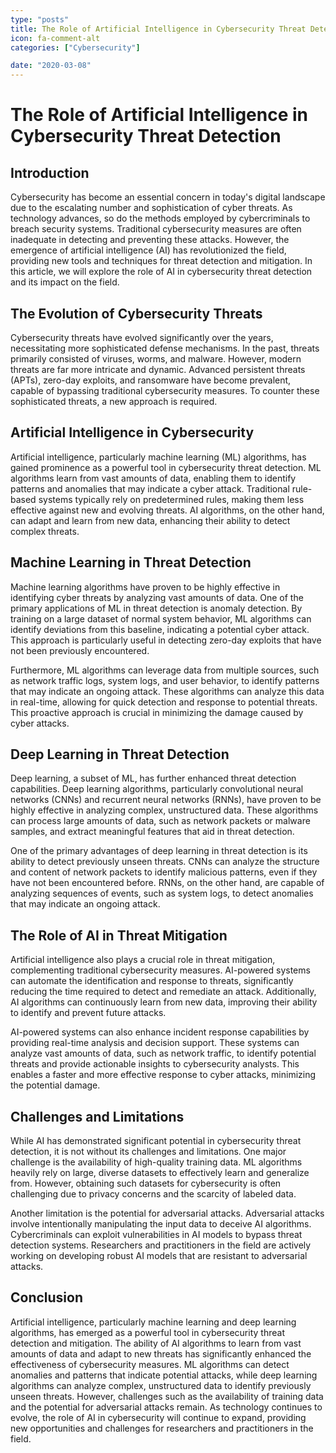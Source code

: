 ```yaml
---
type: "posts"
title: The Role of Artificial Intelligence in Cybersecurity Threat Detection
icon: fa-comment-alt
categories: ["Cybersecurity"]

date: "2020-03-08"
---
```




# The Role of Artificial Intelligence in Cybersecurity Threat Detection

## Introduction

Cybersecurity has become an essential concern in today's digital landscape due to the escalating number and sophistication of cyber threats. As technology advances, so do the methods employed by cybercriminals to breach security systems. Traditional cybersecurity measures are often inadequate in detecting and preventing these attacks. However, the emergence of artificial intelligence (AI) has revolutionized the field, providing new tools and techniques for threat detection and mitigation. In this article, we will explore the role of AI in cybersecurity threat detection and its impact on the field.

## The Evolution of Cybersecurity Threats

Cybersecurity threats have evolved significantly over the years, necessitating more sophisticated defense mechanisms. In the past, threats primarily consisted of viruses, worms, and malware. However, modern threats are far more intricate and dynamic. Advanced persistent threats (APTs), zero-day exploits, and ransomware have become prevalent, capable of bypassing traditional cybersecurity measures. To counter these sophisticated threats, a new approach is required.

## Artificial Intelligence in Cybersecurity

Artificial intelligence, particularly machine learning (ML) algorithms, has gained prominence as a powerful tool in cybersecurity threat detection. ML algorithms learn from vast amounts of data, enabling them to identify patterns and anomalies that may indicate a cyber attack. Traditional rule-based systems typically rely on predetermined rules, making them less effective against new and evolving threats. AI algorithms, on the other hand, can adapt and learn from new data, enhancing their ability to detect complex threats.

## Machine Learning in Threat Detection

Machine learning algorithms have proven to be highly effective in identifying cyber threats by analyzing vast amounts of data. One of the primary applications of ML in threat detection is anomaly detection. By training on a large dataset of normal system behavior, ML algorithms can identify deviations from this baseline, indicating a potential cyber attack. This approach is particularly useful in detecting zero-day exploits that have not been previously encountered.

Furthermore, ML algorithms can leverage data from multiple sources, such as network traffic logs, system logs, and user behavior, to identify patterns that may indicate an ongoing attack. These algorithms can analyze this data in real-time, allowing for quick detection and response to potential threats. This proactive approach is crucial in minimizing the damage caused by cyber attacks.

## Deep Learning in Threat Detection

Deep learning, a subset of ML, has further enhanced threat detection capabilities. Deep learning algorithms, particularly convolutional neural networks (CNNs) and recurrent neural networks (RNNs), have proven to be highly effective in analyzing complex, unstructured data. These algorithms can process large amounts of data, such as network packets or malware samples, and extract meaningful features that aid in threat detection.

One of the primary advantages of deep learning in threat detection is its ability to detect previously unseen threats. CNNs can analyze the structure and content of network packets to identify malicious patterns, even if they have not been encountered before. RNNs, on the other hand, are capable of analyzing sequences of events, such as system logs, to detect anomalies that may indicate an ongoing attack.

## The Role of AI in Threat Mitigation

Artificial intelligence also plays a crucial role in threat mitigation, complementing traditional cybersecurity measures. AI-powered systems can automate the identification and response to threats, significantly reducing the time required to detect and remediate an attack. Additionally, AI algorithms can continuously learn from new data, improving their ability to identify and prevent future attacks.

AI-powered systems can also enhance incident response capabilities by providing real-time analysis and decision support. These systems can analyze vast amounts of data, such as network traffic, to identify potential threats and provide actionable insights to cybersecurity analysts. This enables a faster and more effective response to cyber attacks, minimizing the potential damage.

## Challenges and Limitations

While AI has demonstrated significant potential in cybersecurity threat detection, it is not without its challenges and limitations. One major challenge is the availability of high-quality training data. ML algorithms heavily rely on large, diverse datasets to effectively learn and generalize from. However, obtaining such datasets for cybersecurity is often challenging due to privacy concerns and the scarcity of labeled data.

Another limitation is the potential for adversarial attacks. Adversarial attacks involve intentionally manipulating the input data to deceive AI algorithms. Cybercriminals can exploit vulnerabilities in AI models to bypass threat detection systems. Researchers and practitioners in the field are actively working on developing robust AI models that are resistant to adversarial attacks.

## Conclusion

Artificial intelligence, particularly machine learning and deep learning algorithms, has emerged as a powerful tool in cybersecurity threat detection and mitigation. The ability of AI algorithms to learn from vast amounts of data and adapt to new threats has significantly enhanced the effectiveness of cybersecurity measures. ML algorithms can detect anomalies and patterns that indicate potential attacks, while deep learning algorithms can analyze complex, unstructured data to identify previously unseen threats. However, challenges such as the availability of training data and the potential for adversarial attacks remain. As technology continues to evolve, the role of AI in cybersecurity will continue to expand, providing new opportunities and challenges for researchers and practitioners in the field.